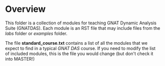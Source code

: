 # Overview

This folder is a collection of modules for teaching GNAT Dynamic Analysis Suite
(GNATDAS). Each module is an RST file that may include files from the *labs*
folder or *examples* folder.

The file **standard_course.txt** contains a list of all the modules that
we expect to find in a typical *GNAT DAS* course. If you need
to modify the list of included modules, this is the file you would change
(but don't check it into MASTER!)

